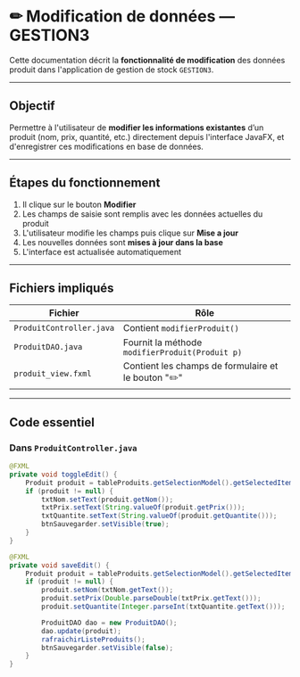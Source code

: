 # ✏ Modification de données — GESTION3

Cette documentation décrit la **fonctionnalité de modification** des données produit dans l'application de gestion de stock `GESTION3`.

---

##  Objectif

Permettre à l'utilisateur de **modifier les informations existantes** d’un produit (nom, prix, quantité, etc.) directement depuis l'interface JavaFX, et d'enregistrer ces modifications en base de données.

---

##  Étapes du fonctionnement

1. Il clique sur le bouton **Modifier**
2. Les champs de saisie sont remplis avec les données actuelles du produit
3. L'utilisateur modifie les champs puis clique sur **Mise a jour**
4. Les nouvelles données sont **mises à jour dans la base**
5. L'interface est actualisée automatiquement

---

##  Fichiers impliqués

| Fichier                  | Rôle                                                  |
|--------------------------|-------------------------------------------------------|
| `ProduitController.java` | Contient `modifierProduit()`              |
| `ProduitDAO.java`        | Fournit la méthode `modifierProduit(Produit p)`               |
| `produit_view.fxml`      | Contient les champs de formulaire et le bouton "✏️"  |

---

##  Code essentiel

### Dans `ProduitController.java`

```java
@FXML
private void toggleEdit() {
    Produit produit = tableProduits.getSelectionModel().getSelectedItem();
    if (produit != null) {
        txtNom.setText(produit.getNom());
        txtPrix.setText(String.valueOf(produit.getPrix()));
        txtQuantite.setText(String.valueOf(produit.getQuantite()));
        btnSauvegarder.setVisible(true);
    }
}

@FXML
private void saveEdit() {
    Produit produit = tableProduits.getSelectionModel().getSelectedItem();
    if (produit != null) {
        produit.setNom(txtNom.getText());
        produit.setPrix(Double.parseDouble(txtPrix.getText()));
        produit.setQuantite(Integer.parseInt(txtQuantite.getText()));

        ProduitDAO dao = new ProduitDAO();
        dao.update(produit);
        rafraichirListeProduits();
        btnSauvegarder.setVisible(false);
    }
}
